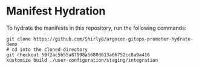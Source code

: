 # Manifest Hydration

To hydrate the manifests in this repository, run the following commands:

```shell
git clone https://github.com/Shirly8/argocon-gitops-promoter-hydrate-demo
# cd into the cloned directory
git checkout 59f2ac5b55a87998a5680d613a66752cc8a9a416
kustomize build ./user-configuration/staging/integration
```
